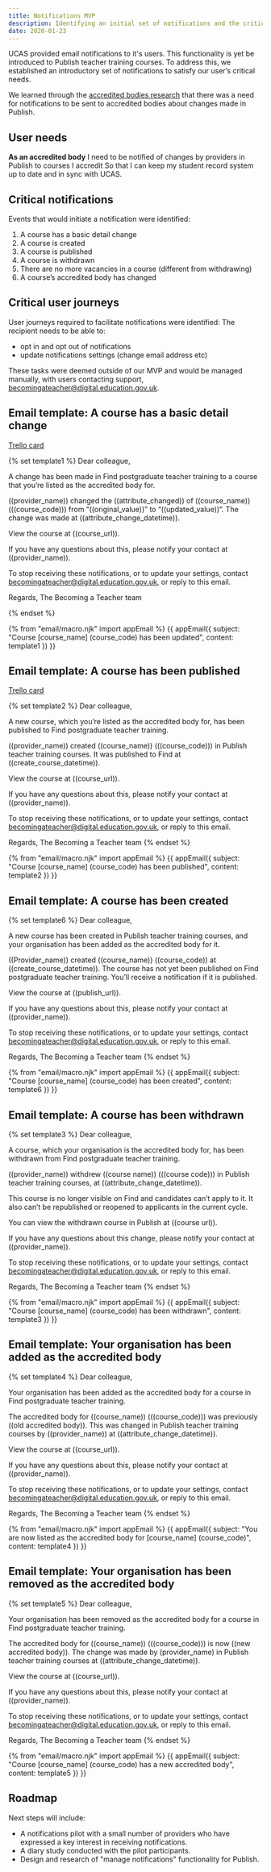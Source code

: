 ```yaml
---
title: Notifications MVP
description: Identifying an initial set of notifications and the critical user flows required to manage notifications in Publish.  
date: 2020-01-23
---
```

UCAS provided email notifications to it's users. This functionality is yet be introduced to Publish teacher training courses. To address this, we established an introductory set of notifications to satisfy our user’s critical needs.

We learned through the [accredited bodies research](https://bat-design-history.netlify.com/publish-teacher-training-courses/accredited-bodies-research-round-2#a-need-for-notifications) that there was a need for notifications to be sent to accredited bodies about changes made in Publish. 

## User needs

**As an accredited body**
I need to be notified of changes by providers in Publish to courses I accredit
So that I can keep my student record system up to date and in sync with UCAS.

## Critical notifications

Events that would initiate a notification were identified:

1. A course has a basic detail change
2. A course is created
3. A course is published
4. A course is withdrawn
5. There are no more vacancies in a course (different from withdrawing)
6. A course’s accredited body has changed

## Critical user journeys

User journeys required to facilitate notifications were identified:
The recipient needs to be able to:

* opt in and opt out of notifications
* update notifications settings (change email address etc)

These tasks were deemed outside of our MVP and would be managed manually, with users contacting support, [becomingateacher@digital.education.gov.uk](mailto:becomingateacher@digital.education.gov.uk).

## Email template: A course has a basic detail change

[Trello card](https://trello.com/c/Xnoghg3q/2006-s-notify-accredited-body-users-that-something-has-changed-on-a-course)

{% set template1 %}
Dear colleague,

A change has been made in Find postgraduate teacher training to a course that you’re listed as the accredited body for.

((provider_name)) changed the ((attribute_changed)) of ((course_name)) (((course_code))) from “((original_value))” to “((updated_value))“. The change was made at ((attribute_change_datetime)).

View the course at ((course_url)).

If you have any questions about this, please notify your contact at ((provider_name)).

To stop receiving these notifications, or to update your settings, contact becomingateacher@digital.education.gov.uk, or reply to this email.

Regards,
The Becoming a Teacher team

{% endset %}

{% from "email/macro.njk" import appEmail %}
{{ appEmail({
  subject: "Course [course_name] (course_code) has been updated",
  content: template1
}) }}

## Email template: A course has been published

[Trello card](https://trello.com/c/KbHLq4Pq/3076-m-send-notification-when-a-course-has-been-created)

{% set template2 %}
Dear colleague,

A new course, which you’re listed as the accredited body for, has been published to Find postgraduate teacher training.

((provider_name)) created ((course_name)) (((course_code))) in Publish teacher training courses. It was published to Find at ((create_course_datetime)).

View the course at ((course_url)).

If you have any questions about this, please notify your contact at ((provider_name)).

To stop receiving these notifications, or to update your settings, contact becomingateacher@digital.education.gov.uk, or reply to this email.

Regards,
The Becoming a Teacher team
{% endset %}

{% from "email/macro.njk" import appEmail %}
{{ appEmail({
  subject: "Course [course_name] (course_code) has been published",
  content: template2
}) }}

## Email template: A course has been created

{% set template6 %}
Dear colleague,

A new course has been created in Publish teacher training courses, and your organisation has been added as the accredited body for it.

((Provider_name)) created ((course_name)) ((course_code)) at ((create_course_datetime)). The course has not yet been published on Find postgraduate teacher training. You’ll receive a notification if it is published.

View the course at ((publish_url)).

If you have any questions about this, please notify your contact at ((provider_name)). 

To stop receiving these notifications, or to update your settings, contact becomingateacher@digital.education.gov.uk, or reply to this email.

Regards,
The Becoming a Teacher team
{% endset %}

{% from "email/macro.njk" import appEmail %}
{{ appEmail({
  subject: "Course [course_name] (course_code) has been created",
  content: template6
}) }}

## Email template: A course has been withdrawn

{% set template3 %}
Dear colleague,

A course, which your organisation is the accredited body for, has been withdrawn from Find postgraduate teacher training.

((provider_name)) withdrew ((course name)) (((course code))) in Publish teacher training courses, at ((attribute_change_datetime)).

This course is no longer visible on Find and candidates can’t apply to it. It also can’t be republished or reopened to applicants in the current cycle.

You can view the withdrawn course in Publish at ((course url)).

If you have any questions about this change, please notify your contact at ((provider_name)). 

To stop receiving these notifications, or to update your settings, contact becomingateacher@digital.education.gov.uk, or reply to this email.

Regards,
The Becoming a Teacher team
{% endset %}

{% from "email/macro.njk" import appEmail %}
{{ appEmail({
  subject: "Course [course_name] (course_code) has been withdrawn",
  content: template3
}) }}

## Email template: Your organisation has been added as the accredited body

{% set template4 %}
Dear colleague,

Your organisation has been added as the accredited body for a course in Find postgraduate teacher training.

The accredited body for ((course_name)) (((course_code))) was previously ((old accredited body)). This was changed in Publish teacher training courses by ((provider_name)) at ((attribute_change_datetime)).

View the course at ((course_url)).

If you have any questions about this, please notify your contact at ((provider_name)).  

To stop receiving these notifications, or to update your settings, contact becomingateacher@digital.education.gov.uk, or reply to this email.

Regards,
The Becoming a Teacher team
{% endset %}

{% from "email/macro.njk" import appEmail %}
{{ appEmail({
  subject: "You are now listed as the accredited body for [course_name] (course_code)",
  content: template4
}) }}

## Email template: Your organisation has been removed as the accredited body

{% set template5 %}
Dear colleague,

Your organisation has been removed as the accredited body for a course in Find postgraduate teacher training.

The accredited body for ((course_name)) (((course_code))) is now ((new accredited body)). The change was made by (provider_name) in Publish teacher training courses at ((attribute_change_datetime)).

View the course at ((course_url)).

If you have any questions about this, please notify your contact at ((provider_name)).

To stop receiving these notifications, or to update your settings, contact becomingateacher@digital.education.gov.uk, or reply to this email.

Regards,
The Becoming a Teacher team
{% endset %}

{% from "email/macro.njk" import appEmail %}
{{ appEmail({
  subject: "Course [course_name] (course_code) has a new accredited body",
  content: template5
}) }}

## Roadmap

Next steps will include:

* A notifications pilot with a small number of providers who have expressed a key interest in receiving notifications.
* A diary study conducted with the pilot participants.
* Design and research of "manage notifications" functionality for Publish.     
